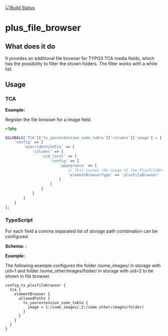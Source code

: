 [![Build Status](https://travis-ci.org/pluswerk/plus-file-browser.svg?branch=master)](https://travis-ci.org/github/pluswerk/plus-file-browser)

# plus_file_browser

## What does it do

It provides an additional file browser for TYPO3 TCA media fields, which has the possibility to filter the shown folders. The filter
works with a white list.

## Usage

### TCA

**Example:**

Register the file browser for a image field.

```php
<?php

$GLOBALS['TCA']['tx_yourextension_some_table']['columns']['image'] = [
    'config' => [
        'overrideChildTca' => [
            'columns' => [
                'uid_local' => [
                    'config' => [
                        'appearance' => [
                            // This causes the usage of the PlusFileBrowser
                            'elementBrowserType' => 'plusFileBrowser'
                        ]
                    ]
                ]
            ]
        ]
    ]
];
```

### TypoScript

For each field a comma separated list of storage path combination can be configured.

**Schema:** <storageUid>:<path>

**Example:**

The following example configures the folder /some_images/ in storage with uid=1 and folder /some_other/images/folder/ in storage with uid=2 to be shown in file browser.
```text
config.tx_plusfilebrowser {
  tca {
    elementBrowser {
      allowedPaths {
        tx_yourextension_some_table {
          image = 1:/some_images/,2:/some_other/images/folder/
        }
      }
    }
  }
}
```
